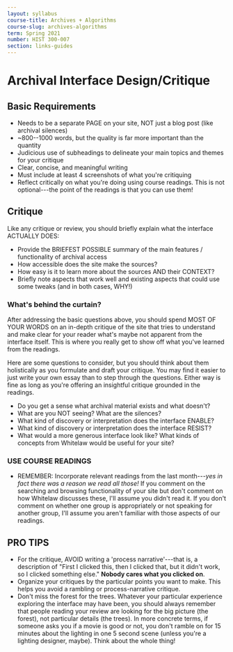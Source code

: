 ```yaml
---
layout: syllabus
course-title: Archives + Algorithms
course-slug: archives-algorithms
term: Spring 2021
number: HIST 300-007
section: links-guides
---
```


# Archival Interface Design/Critique

## Basic Requirements
- Needs to be a separate PAGE on your site, NOT just a blog post (like archival silences)
- ~800--1000 words, but the quality is far more important than the quantity
- Judicious use of subheadings to delineate your main topics and themes for your critique
- Clear, concise, and meaningful writing
- Must include at least 4 screenshots of what you're critiquing
- Reflect critically on what you're doing using course readings. This is not optional---the point of the readings is that you can use them!

## Critique
Like any critique or review, you should briefly explain what the interface ACTUALLY DOES:
- Provide the BRIEFEST POSSIBLE summary of the main features / functionality of archival access
- How accessible does the site make the sources?
- How easy is it to learn more about the sources AND their CONTEXT?
- Briefly note aspects that work well and existing aspects that could use some tweaks (and in both cases, WHY!)

### What's behind the curtain?
After addressing the basic questions above, you should spend MOST OF YOUR WORDS on an in-depth critique of the site that tries to understand and make clear for your reader what's maybe not apparent from the interface itself. This is where you really get to show off what you've learned from the readings.

Here are some questions to consider, but you should think about them holistically as you formulate and draft your critique. You may find it easier to just write your own essay than to step through the questions. Either way is fine as long as you're offering an insightful critique grounded in the readings.
- Do you get a sense what archival material exists and what doesn't?
- What are you NOT seeing? What are the silences?
- What kind of discovery or interpretation does the interface ENABLE?
- What kind of discovery or interpretation does the interface RESIST?
- What would a more generous interface look like? What kinds of concepts from Whitelaw would be useful for your site?

### USE COURSE READINGS
- REMEMBER: Incorporate relevant readings from the last month---_yes in fact there was a reason we read all those!_ If you comment on the searching and browsing functionality of your site but don't comment on how Whitelaw discusses these, I'll assume you didn't read it. If you don't comment on whether one group is appropriately or not speaking for another group, I'll assume you aren't familiar with those aspects of our readings.


## PRO TIPS
- For the critique, AVOID writing a 'process narrative'---that is, a description of "First I clicked this, then I clicked that, but it didn't work, so I clicked something else." **Nobody cares what you clicked on**.
- Organize your critiques by the particular points you want to make. This helps you avoid a rambling or process-narrative critique.
- Don't miss the forest for the trees. Whatever your particular experience exploring the interface may have been, you should always remember that people reading your review are looking for the big picture (the forest), not particular details (the trees). In more concrete terms, if someone asks you if a movie is good or not, you don't ramble on for 15 minutes about the lighting in one 5 second scene (unless you're a lighting designer, maybe). Think about the whole thing!
